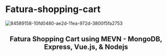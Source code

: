 # Fatura-shopping-cart
![84589158-10fd0480-ae2d-11ea-972d-3800f5fa2753](https://user-images.githubusercontent.com/18647990/131922861-f33596e0-d6b8-4df8-8ce6-583970147871.png)
<h2 align="center">Fatura Shopping Cart using MEVN - MongoDB, Express, Vue.js, & Nodejs</h2>
